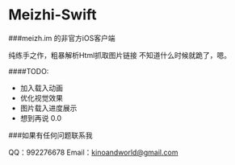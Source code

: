 Meizhi-Swift
============

###meizh.im 的非官方iOS客户端

纯练手之作，粗暴解析Html抓取图片链接
不知道什么时候就跪了，嗯。

####TODO:
- 加入载入动画
- 优化视觉效果
- 图片载入进度展示
- 想到再说 0.0

###如果有任何问题联系我

QQ：992276678
Email：kinoandworld@gmail.com
